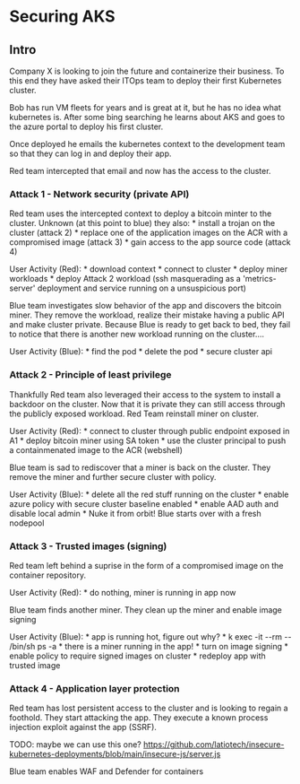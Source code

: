 # Securing AKS

## Intro
Company X is looking to join the future and containerize their business. To this end they have asked their ITOps team to deploy their first Kubernetes cluster.

Bob has run VM fleets for years and is great at it, but he has no idea what kubernetes is. After some bing searching he learns about AKS and goes to the azure portal to deploy his first cluster.

Once deployed he emails the kubernetes context to the development team so that they can log in and deploy their app.

Red team intercepted that email and now has the access to the cluster.

### Attack 1 - Network security (private API)

Red team uses the intercepted context to deploy a bitcoin minter to the cluster.
Unknown (at this point to blue) they also:
    * install a trojan on the cluster (attack 2)
    * replace one of the application images on the ACR with a compromised image (attack 3)
    * gain access to the app source code (attack 4)

User Activity (Red):
    * download context
    * connect to cluster
    * deploy miner workloads
    * deploy Attack 2 workload (ssh masquerading as a 'metrics-server' deployment and service running on a unsuspicious port)

Blue team investigates slow behavior of the app and discovers the bitcoin miner. They remove the workload, realize their mistake having a public API and make cluster private. Because Blue is ready to get back to bed, they fail to notice that there is another new workload running on the cluster....

User Activity (Blue):
    * find the pod
    * delete the pod
    * secure cluster api

### Attack 2 - Principle of least privilege

Thankfully Red team also leveraged their access to the system to install a backdoor on the cluster. Now that it is private they can still access through the publicly exposed workload.
Red Team reinstall miner on cluster.

User Activity (Red):
    * connect to cluster through public endpoint exposed in A1
    * deploy bitcoin miner using SA token
    * use the cluster principal to push a containmenated image to the ACR (webshell)

Blue team is sad to rediscover that a miner is back on the cluster. They remove the miner and further secure cluster with policy.

User Activity (Blue):
    * delete all the red stuff running on the cluster
    * enable azure policy with secure cluster baseline enabled
    * enable AAD auth and disable local admin
    * Nuke it from orbit! Blue starts over with a fresh nodepool


### Attack 3 - Trusted images (signing)

Red team left behind a suprise in the form of a compromised image on the container repository.

User Activity (Red):
    * do nothing, miner is running in app now

Blue team finds another miner. They clean up the miner and enable image signing

User Activity (Blue):
    * app is running hot, figure out why?
        * k exec -it --rm -- /bin/sh ps -a
    * there is a miner running in the app!
    * turn on image signing
    * enable policy to require signed images on cluster
    * redeploy app with trusted image

### Attack 4 - Application layer protection

Red team has lost persistent access to the cluster and is looking to regain a foothold. They start attacking the app. They execute a known process injection exploit against the app (SSRF).

TODO: maybe we can use this one? https://github.com/latiotech/insecure-kubernetes-deployments/blob/main/insecure-js/server.js

Blue team enables WAF and Defender for containers

